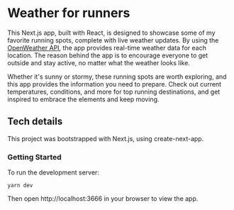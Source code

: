 # Weather for runners
This Next.js app, built with React, is designed to showcase some of my favorite running spots, complete with live weather updates. By using the [OpenWeather API](https://openweathermap.org/api), the app provides real-time weather data for each location. The reason behind the app is to encourage everyone to get outside and stay active, no matter what the weather looks like.

Whether it's sunny or stormy, these running spots are worth exploring, and this app provides the information you need to prepare. Check out current temperatures, conditions, and more for top running destinations, and get inspired to embrace the elements and keep moving.

## Tech details

This project was bootstrapped with Next.js, using create-next-app.

### Getting Started

To run the development server:
```
yarn dev
```

Then open http://localhost:3666 in your browser to view the app.
